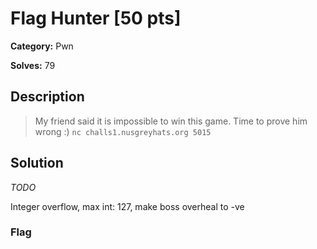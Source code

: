 # Flag Hunter [50 pts]

**Category:** Pwn

**Solves:** 79

## Description
> My friend said it is impossible to win this game. Time to prove him wrong :)
> `nc challs1.nusgreyhats.org 5015`

## Solution

*TODO*

Integer overflow, max int: 127, make boss overheal to -ve

### Flag

